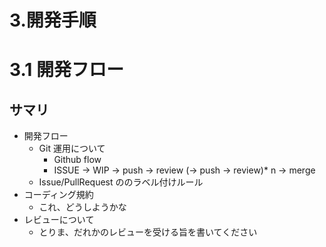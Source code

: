 # 3.開発手順

# 3.1 開発フロー

## サマリ

- 開発フロー
  - Git 運用について
    - Github flow
    - ISSUE → WIP → push → review (→ push → review)\* n → merge
  - Issue/PullRequest ののラベル付けルール
- コーディング規約
  - これ、どうしようかな
- レビューについて
  - とりま、だれかのレビューを受ける旨を書いてください
